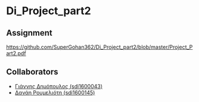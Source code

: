# Di_Project_part2

## Assignment 
https://github.com/SuperGohan362/Di_Project_part2/blob/master/Project_Part2.pdf
## Collaborators
* [Γιάννης Δημόπουλος (sdi1600043)](https://github.com/SuperGohan362)
* [Δανάη Ρουμελιότη (sdi1600145)](https://github.com/danae-roumelioti)
